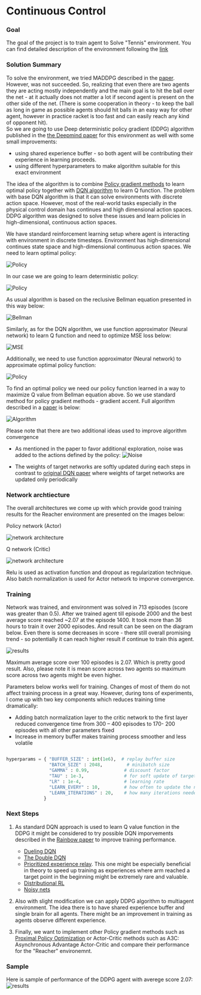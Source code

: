[//]: # (Image References)

[image1]: images/policy.png "Policy"
[image2]: images/deterministic-policy.png "Deterministic-policy"
[image3]: images/bellman.png "Bellman"
[image4]: images/mseloss.png "Loss"
[image5]: images/policy2.png "Policy"
[image6]: images/algorithm.png "Algorithm"
[image7]: images/noise.png "Noise"
[image8]: images/actor.png "Actor"
[image9]: images/critic.png "Critic"
[image10]: images/training.png "Training"
[image11]: images/test.gif "sample"

#  Continuous Control

### Goal

The goal of the project is to train agent to Solve "Tennis" environment. You can find detailed description of the environment following the [link](README.md) 

### Solution Summary

To solve the environment, we tried MADDPG described in the [paper](https://papers.nips.cc/paper/7217-multi-agent-actor-critic-for-mixed-cooperative-competitive-environments.pdf). However, was not succeeded. So, realizing that even there are two agents they are acting mostly independently and the main goal is to hit the ball over the net - at it actually does not matter a lot if second agent is present on the other side of the net. (There is some cooperation in theory - to keep the ball as long in game as possible agents should hit balls in an easy way for other agent, however in practice racket is too fast and can easily reach any kind of opponent hit).    
So we are going to use Deep deterministic policy gradient (DDPG) algorithm published in the [the Deepmind paper](https://arxiv.org/pdf/1509.02971.pdf) for this environment as well with some small improvements:  
  - using shared experience buffer - so both agent will be contributing their experience in learning proceeds. 
  - using different hyperparameters to make algorithm suitable for this exact environment

The idea of the algorithm is to combine [Policy gradient methods](http://www.scholarpedia.org/article/Policy_gradient_methods) to learn optimal policy together with [DQN algorithm](https://storage.googleapis.com/deepmind-media/dqn/DQNNaturePaper.pdf) to learn Q function. The problem with base DQN algorithm is that it can solve environments with discrete action space. However, most of the real-world tasks especially in the physical control domain has continues and high dimensional action spaces. DDPG algorithm was designed to solve these issues and learn policies in high-dimensional, continuous action spaces.

We have standard reinforcement learning setup where agent is interacting with environment in discrete timesteps. Environment has high-dimensional continues state space and high-dimensional continuous action spaces. We need to learn optimal policy:

![Policy][image1] 

In our case we are going to learn deterministic policy:

![Policy][image2] 

As usual algorithm is based on the reclusive Bellman equation presented in this way below:

![Bellman][image3] 

Similarly, as for the DQN algorithm, we use function approximator (Neural network) to learn Q function and need to optimize MSE loss below:

![MSE][image4] 

Additionally, we need to use function approximator (Neural network) to approximate optimal policy function:

![Policy][image5]

To find an optimal policy we need our policy function learned in a way to maximize Q value from Bellman equation above. So we use standard method for policy gradient methods - gradient accent. Full algorithm described in a [paper](https://arxiv.org/pdf/1509.02971.pdf) is below:

![Algorithm][image6]

Please note that there are two additional ideas used to improve algorithm convergence

- As mentioned in the paper to favor additional exploration, noise was added to the actions defined by the policy:
![Noise][image7]

- The weights of target networks are softly updated during each steps in contrast to [original DQN paper](https://storage.googleapis.com/deepmind-media/dqn/DQNNaturePaper.pdf) where weights of target networks are updated only periodically


### Network archtiecture

The overall architectures we come up with which provide good training results for the Reacher environment are presented on the images below:

Policy network (Actor)

![network architecture][image8]

Q network (Critic) 

![network architecture][image9]

Relu is used as activation function and dropout as regularization technique. Also batch normalization is used for Actor network to imporve convergence.

### Training

Network was trained, and environment was solved in 713 episodes (score was greater than 0.5). After we trained agent till episode 2000 and the best average score reached ~2.07 at the episode 1400. It took more than 36 hours to train it over 2000 episodes. And result can be seen on the diagram below. Even there is some decreases in score - there still overall promising trend - so potentially it can reach higher result if continue to train this agent.  

![results][image10]

Maximum average score over 100 episodes is 2.07. Which is pretty good result. Also, please note it is mean score across two agents so maximum score across two agents might be even higher.

Parameters below works well for training.  Changes of most of them do not affect training process in a great way. However, during tons of experiments, I come up with two key components which reduces training time dramatically:
- Adding batch normalization layer to the critic network to the first layer reduced convergence time from 300 – 400 episodes to 170- 200 episodes with all other parameters fixed
- Increase in memory buffer makes training process smoother and less volatile

```python

hyperparams = { "BUFFER_SIZE" : int(1e6),  # replay buffer size
                "BATCH_SIZE" : 2048,         # minibatch size
                "GAMMA" : 0.99,             # discount factor
                "TAU" : 1e-3,               # for soft update of target parameters
                "LR" : 1e-4,                # learning rate 
                "LEARN_EVERY" : 10,         # how often to update the network
                "LEARN_ITERATIONS" : 20,    # how many iterations needed for each network update
              }
```

### Next Steps

1. As standard DQN approach is used to learn Q value function in the DDPG it might be considered to try possible DQN imporvements described in the [Rainbow paper](https://arxiv.org/pdf/1710.02298.pdf) to improve training performance.

   - [Dueling DQN](https://arxiv.org/abs/1511.06581)
   - [The Double DQN](https://arxiv.org/abs/1509.06461)
   - [Prioritized experience relay](https://arxiv.org/abs/1511.05952). This one might be especially beneficial in theory to speed up   training as experiences where arm reached a target point in the beginning might be extremely rare and valuable.
   - [Distributional RL](https://arxiv.org/abs/1707.06887)
   - [Noisy nets](https://arxiv.org/abs/1706.10295)


2. Also with slight modification we can apply DDPG algorithm to multiagent environment. The idea there is to have shared experience buffer and single brain for all agents. There might be an improvement in training as agents observe different experience.

3. Finally, we want to implement other Policy gradient methods such as [Proximal Policy Optimization](https://arxiv.org/abs/1707.06347) or Actor-Critic methods such as A3C: Asynchronous Advantage Actor-Critic and compare their performance for the "Reacher" environemnt.

### Sample

Here is sample of performance of the DDPG agent with averege score 2.07: ![results][image11]

